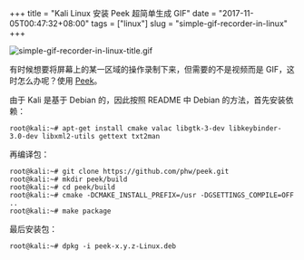 +++
title = "Kali Linux 安装 Peek 超简单生成 GIF"
date = "2017-11-05T00:47:32+08:00"
tags = ["linux"]
slug = "simple-gif-recorder-in-linux"
+++

![simple-gif-recorder-in-linux-title.gif](/images/simple-gif-recorder-in-linux-title.gif)

有时候想要将屏幕上的某一区域的操作录制下来，但需要的不是视频而是 GIF，这时怎么办呢？使用 [Peek](https://github.com/phw/peek)。

由于 Kali 是基于 Debian 的，因此按照 README 中 Debian 的方法，首先安装依赖：

```
root@kali:~# apt-get install cmake valac libgtk-3-dev libkeybinder-3.0-dev libxml2-utils gettext txt2man
```

再编译包：

```
root@kali:~# git clone https://github.com/phw/peek.git
root@kali:~# mkdir peek/build
root@kali:~# cd peek/build
root@kali:~# cmake -DCMAKE_INSTALL_PREFIX=/usr -DGSETTINGS_COMPILE=OFF ..
root@kali:~# make package
```

最后安装包：

```
root@kali:~# dpkg -i peek-x.y.z-Linux.deb
```
